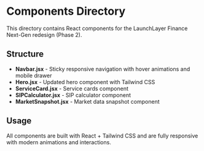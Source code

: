 # Components Directory

This directory contains React components for the LaunchLayer Finance Next-Gen redesign (Phase 2).

## Structure

- **Navbar.jsx** - Sticky responsive navigation with hover animations and mobile drawer
- **Hero.jsx** - Updated hero component with Tailwind CSS
- **ServiceCard.jsx** - Service cards component
- **SIPCalculator.jsx** - SIP calculator component
- **MarketSnapshot.jsx** - Market data snapshot component

## Usage

All components are built with React + Tailwind CSS and are fully responsive with modern animations and interactions.
